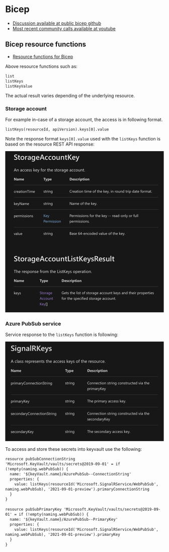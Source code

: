 # Bicep

- [Discussion available at public bicep github](https://github.com/Azure/bicep)
- [Most recent community calls available at youtube](https://www.youtube.com/channel/UCZZ3-oMrVI5ssheMzaWC4uQ/videos)


## Bicep resource functions

- [Resource functions for Bicep](https://docs.microsoft.com/en-us/azure/azure-resource-manager/bicep/bicep-functions-resource)

Above resource functions such as:
```
list
listKeys
listKeyValue
```
The actual result varies depending of the underlying resource. 

### Storage account

For example in-case of a storage account, the access is in following format.
```
listKeys(resourceId, apiVersion).keys[0].value
```
Note the response format `keys[0].value` used with the `listKeys` function is based on the resource REST API response:

<img src="azureStorageAccountListKeysResponse.png" width="600" />

### Azure PubSub service

Service response to the `listKeys` function is following:

<img src="azurePubSubListKeysResponse.png" width="600" />

To access and store these secrets into keyvault use the following:

```
resource pubSubConnectionString 'Microsoft.KeyVault/vaults/secrets@2019-09-01' = if (!empty(naming.webPubSub)) {
  name: '${keyVault.name}/AzurePubSub--ConnectionString'
  properties: {
    value: listKeys(resourceId('Microsoft.SignalRService/WebPubSub', naming.webPubSub), '2021-09-01-preview').primaryConnectionString
  }
}

resource pubSubPrimaryKey 'Microsoft.KeyVault/vaults/secrets@2019-09-01' = if (!empty(naming.webPubSub)) {
  name: '${keyVault.name}/AzurePubSub--PrimaryKey'
  properties: {
    value: listKeys(resourceId('Microsoft.SignalRService/WebPubSub', naming.webPubSub), '2021-09-01-preview').primaryKey
  }
}

